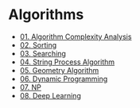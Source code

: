 # Algorithms

- [01. Algorithm Complexity Analysis](01.%20Algorithm%20Complexity%20Analysis)
- [02. Sorting](02.%20Sorting)
- [03. Searching](03.%20Searching)
- [04. String Process Algorithm](04.%20String%20Process%20Algorithm)
- [05. Geometry Algorithm]()
- [06. Dynamic Programming]()
- [07. NP]()
- [08. Deep Learning]()
